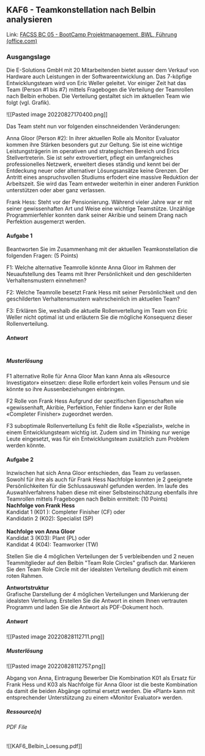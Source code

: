 ## KAF6 - Teamkonstellation nach Belbin analysieren

Link: [FACSS BC 05 - BootCamp Projektmanagement, BWL, Führung (office.com)](https://forms.office.com/pages/responsepage.aspx?id=KD8PHtdlokW6B_SGKKJ1dH4d0fqCZT1LhCGBv9QciOtUN0FRQjVLQ1ZYM1lOVlhQUDhNRTFWNEJXRC4u)

### Ausgangslage
Die E-Solutions GmbH mit 20 Mitarbeitenden bietet ausser dem Verkauf von Hardware auch Leistungen in der Softwareentwicklung an. Das 7-köpfige Entwicklungsteam wird von Eric Weller geleitet. Vor einiger Zeit hat das Team (Person #1 bis #7) mittels Fragebogen die Verteilung der Teamrollen nach Belbin erhoben. Die Verteilung gestaltet sich im aktuellen Team wie folgt (vgl. Grafik).  

![[Pasted image 20220827170400.png]]
  
Das Team steht nun vor folgenden einschneidenden Veränderungen:  
  
Anna Gloor (Person #2): In ihrer aktuellen Rolle als Monitor Evaluator kommen ihre Stärken besonders gut zur Geltung. Sie ist eine wichtige Leistungsträgerin im operativen und strategischen Bereich und Erics Stellvertreterin. Sie ist sehr extrovertiert, pflegt ein umfangreiches professionelles Netzwerk, erweitert dieses ständig und kennt bei der Entdeckung neuer oder alternativer Lösungsansätze keine Grenzen. Der Antritt eines anspruchsvollen Studiums erfodert eine massive Reduktion der Arbeitszeit. Sie wird das Team entweder weiterhin in einer anderen Funktion unterstützen oder aber ganz verlassen.  
  
Frank Hess: Steht vor der Pensionierung. Während vieler Jahre war er mit seiner gewissenhaften Art und Weise eine wichtige Teamstütze. Unzählige Programmierfehler konnten dank seiner Akribie und seinem Drang nach Perfektion ausgemerzt werden.

#### Aufgabe 1
Beantworten Sie im Zusammenhang mit der aktuellen Teamkonstellation die folgenden Fragen:
(5 Points)
  
F1: Welche alternative Teamrolle könnte Anna Gloor im Rahmen der Neuaufstellung des Teams mit Ihrer Persönlichkeit und den geschilderten Verhaltensmustern einnehmen?  
  
F2: Welche Teamrolle besetzt Frank Hess mit seiner Persönlichkeit und den geschilderten Verhaltensmustern wahrscheinlich im aktuellen Team?  
  
F3: Erklären Sie, weshalb die aktuelle Rollenvertellung im Team von Eric Weller nicht optimal ist und erläutern Sie die mögliche Konsequenz dieser Rollenverteilung.

##### Antwort
```

```

##### Musterlösung
F1 alternative Rolle für Anna Gloor
	Man kann Anna als «Resource Investigator» einsetzen: diese Rolle erfordert kein volles Pensum
	und sie könnte so ihre Aussenbeziehungen einbringen.

F2 Rolle von Frank Hess
	Aufgrund der spezifischen Eigenschaften wie «gewissenhaft, Akribie, Perfektion, Fehler finden»
	kann er der Rolle «Completer Finisher» zugeordnet werden.

F3 suboptimale Rollenverteilung
	Es fehlt die Rolle «Spezialist», welche in einem Entwicklungsteam wichtig ist. Zudem sind im
	Thinking nur wenige Leute eingesetzt, was für ein Entwicklungsteam zusätzlich zum Problem
	werden könnte.

#### Aufgabe 2
Inzwischen hat sich Anna Gloor entschieden, das Team zu verlassen. Sowohl für ihre als auch für Frank Hess Nachfolge konnten je 2 geeignete Persönlichkeiten für die Schlussauswahl gefunden werden. Im laufe des Auswahlverfahrens haben diese mit einer Selbsteinschätzung ebenfalls ihre Teamrollen mittels Fragebogen nach Belbin ermittelt: (10 Points)
   
**Nachfolge von Frank Hess**  
Kandidat 1 (K01 ): Completer Finisher (CF) oder  
Kandidatin 2 (K02): Specialist (SP)  
   
**Nachfolge von Anna Gloor**  
Kandidat 3 (K03): Plant (PL) oder  
Kandidat 4 (K04): Teamworker (TW)  
  
Stellen Sie die 4 möglichen Verteilungen der 5 verbleibenden und 2 neuen Teammitglieder auf den Belbin "Team Role Circles" grafisch dar. Markieren Sie den Team Role Circle mit der idealsten Verteilung deutlich mit einem roten Rahmen.
  
**Antwortstruktur**  
Grafische Darstellung der 4 möglichen Verteilungen und Markierung der idealsten Verteilung. Erstellen Sie die Antwort in einem Ihnen vertrauten Programm und laden Sie die Antwort als PDF-Dokument hoch.

##### Antwort
![[Pasted image 20220828112711.png]]

##### Musterlösung
![[Pasted image 20220828112757.png]]

Abgang von Anna, Eintragung Bewerber
	Die Kombination K01 als Ersatz für Frank Hess und K03 als Nachfolge für Anna Gloor ist die beste Kombination da damit die beiden Abgänge optimal ersetzt werden. Die «Plant» kann mit entsprechender Unterstützung zu einem «Monitor Evaluator» werden.

##### Ressource(n)
###### PDF File
![[KAF6_Belbin_Loesung.pdf]]